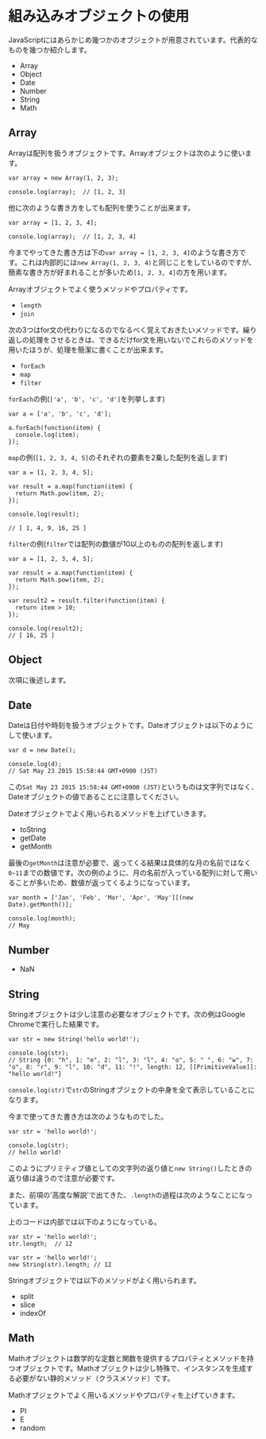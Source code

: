 # 組み込みオブジェクトの使用
JavaScriptにはあらかじめ幾つかのオブジェクトが用意されています。代表的なものを幾つか紹介します。

* Array
* Object
* Date
* Number
* String
* Math

## Array
Arrayは配列を扱うオブジェクトです。Arrayオブジェクトは次のように使います。
```
var array = new Array(1, 2, 3);

console.log(array);  // [1, 2, 3]
```
他に次のような書き方をしても配列を使うことが出来ます。
```
var array = [1, 2, 3, 4];

console.log(array);  // [1, 2, 3, 4]
```
今までやってきた書き方は下の`var array = [1, 2, 3, 4]`のような書き方です。これは内部的には`new Array(1, 2, 3, 4)`と同じことをしているのですが、簡素な書き方が好まれることが多いため`[1, 2, 3, 4]`の方を用います。

Arrayオブジェクトでよく使うメソッドやプロパティです。
 * `length`
 * `join`

次の3つはfor文の代わりになるのでなるべく覚えておきたいメソッドです。繰り返しの処理をさせるときは、できるだけfor文を用いないでこれらのメソッドを用いたほうが、処理を簡潔に書くことが出来ます。
 * `forEach`
 * `map`
 * `filter`

`forEach`の例(`['a', 'b', 'c', 'd']`を列挙します)
```
var a = ['a', 'b', 'c', 'd'];

a.forEach(function(item) {
  console.log(item);
});
```

`map`の例(`[1, 2, 3, 4, 5]`のそれぞれの要素を2乗した配列を返します)
```
var a = [1, 2, 3, 4, 5];

var result = a.map(function(item) {
  return Math.pow(item, 2);
});

console.log(result);

// [ 1, 4, 9, 16, 25 ]
```

`filter`の例(`filter`では配列の数値が10以上のものの配列を返します)
```
var a = [1, 2, 3, 4, 5];

var result = a.map(function(item) {
  return Math.pow(item, 2);
});

var result2 = result.filter(function(item) {
  return item > 10;
});

console.log(result2);
// [ 16, 25 ]
```

## Object
次項に後述します。

## Date
Dateは日付や時刻を扱うオブジェクトです。Dateオブジェクトは以下のようにして使います。
```
var d = new Date();

console.log(d);
// Sat May 23 2015 15:58:44 GMT+0900 (JST)
```
この`Sat May 23 2015 15:58:44 GMT+0900 (JST)`というものは文字列ではなく、Dateオブジェクトの値であることに注意してください。

Dateオブジェクトでよく用いられるメソッドを上げていきます。
 * toString
 * getDate
 * getMonth

最後の`getMonth`は注意が必要で、返ってくる結果は具体的な月の名前ではなく`0~11`までの数値です。次の例のように、月の名前が入っている配列に対して用いることが多いため、数値が返ってくるようになっています。
```
var month = ['Jan', 'Feb', 'Mar', 'Apr', 'May'][(new Date).getMonth()];

console.log(month);
// May
```

## Number
 * NaN

## String
Stringオブジェクトは少し注意の必要なオブジェクトです。次の例はGoogle Chromeで実行した結果です。
```
var str = new String('hello world!');

console.log(str);
// String {0: "h", 1: "e", 2: "l", 3: "l", 4: "o", 5: " ", 6: "w", 7: "o", 8: "r", 9: "l", 10: "d", 11: "!", length: 12, [[PrimitiveValue]]: "hello world!"}
```
`console.log(str)`で`str`のStringオブジェクトの中身を全て表示していることになります。

今まで使ってきた書き方は次のようなものでした。
```
var str = 'hello world!';

console.log(str);
// hello world!
```
このようにプリミティブ値としての文字列の返り値と`new String()`したときの返り値は違うので注意が必要です。

また、前項の'高度な解説'で出てきた、`.length`の過程は次のようなことになっています。

上のコードは内部では以下のようになっている。
```
var str = 'hello world!';
str.length;  // 12
```

```
var str = 'hello world!';
new String(str).length; // 12
```

Stringオブジェクトでは以下のメソッドがよく用いられます。
 * split
 * slice
 * indexOf

## Math
Mathオブジェクトは数学的な定数と関数を提供するプロパティとメソッドを持つオブジェクトです。Mathオブジェクトは少し特殊で、インスタンスを生成する必要がない静的メソッド（クラスメソッド）です。

Mathオブジェクトでよく用いるメソッドやプロパティを上げていきます。
 * PI
 * E
 * random
